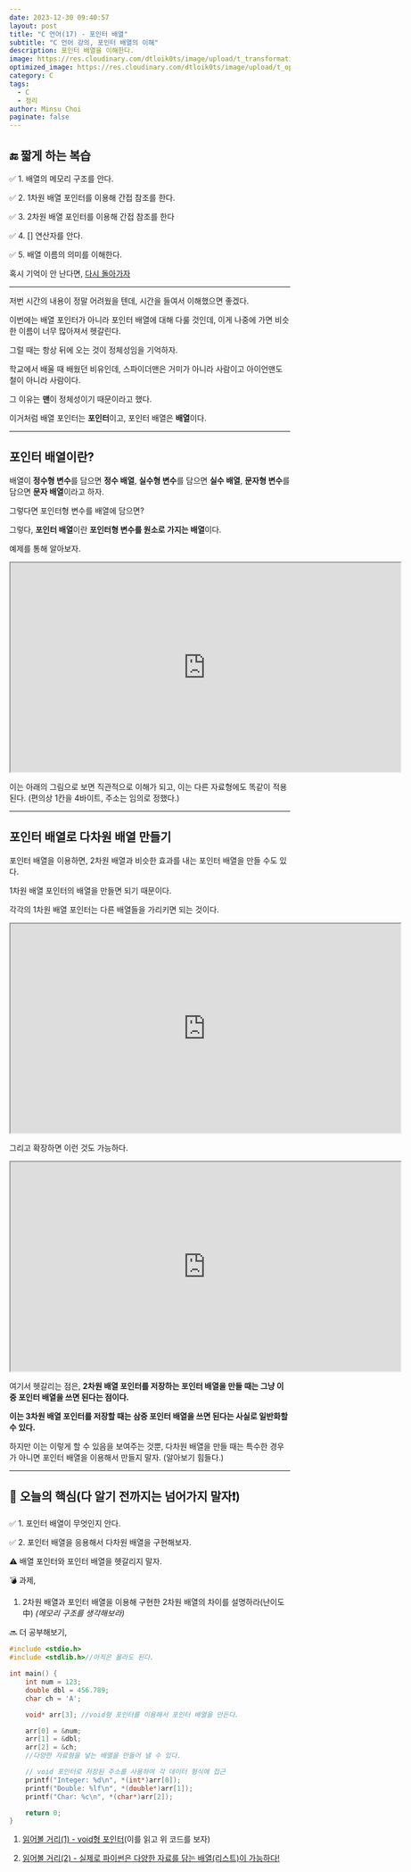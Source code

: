 ```yaml
---
date: 2023-12-30 09:40:57
layout: post
title: "C 언어(17) - 포인터 배열"
subtitle: "C 언어 강의, 포인터 배열의 이해"
description: 포인터 배열을 이해한다.
image: https://res.cloudinary.com/dtloik0ts/image/upload/t_transformation/v1703569833/programming-careers-s_lvchit.jpg
optimized_image: https://res.cloudinary.com/dtloik0ts/image/upload/t_opt/v1703569833/programming-careers-s_lvchit.jpg
category: C
tags:
  - C
  - 정리
author: Minsu Choi
paginate: false
---
```


<h2>🔚 짧게 하는 복습</h2>

✅ 1. 배열의 메모리 구조를 안다.

✅ 2. 1차원 배열 포인터를 이용해 간접 참조를 한다.

✅ 3. 2차원 배열 포인터를 이용해 간접 참조를 한다

✅ 4. [] 연산자를 안다.

✅ 5. 배열 이름의 의미를 이해한다.

혹시 기억이 안 난다면, <u><a href = "/c-언어(16)-배열의-실체/"> 다시 돌아가자</a></u>

---

저번 시간의 내용이 정말 어려웠을 텐데, 시간을 들여서 이해했으면 좋겠다.

이번에는 배열 포인터가 아니라 포인터 배열에 대해 다룰 것인데, 이게 나중에 가면 비슷한 이름이 너무 많아져서 헷갈린다.

그럴 때는 항상 뒤에 오는 것이 정체성임을 기억하자.

학교에서 배울 때 배웠던 비유인데, 스파이더맨은 거미가 아니라 사람이고 아이언맨도 철이 아니라 사람이다.

그 이유는 **맨**이 정체성이기 때문이라고 했다.

이거처럼 배열 포인터는 **포인터**이고, 포인터 배열은 **배열**이다.

---

## 포인터 배열이란?

배열이 **정수형 변수**를 담으면 **정수 배열**, **실수형 변수**를 담으면 **실수 배열**, **문자형 변수**를 담으면 **문자 배열**이라고 하자.

그렇다면 포인터형 변수를 배열에 담으면?

그렇다, **포인터 배열**이란 **포인터형 변수를 원소로 가지는 배열**이다.

예제를 통해 알아보자.

<iframe height="375px" width="700px" src="https://www.interviewbit.com/embed/snippet/60c5e379e98e6cc1e119"></iframe>

이는 아래의 그림으로 보면 직관적으로 이해가 되고, 이는 다른 자료형에도 똑같이 적용된다. (편의상 1칸을 4바이트, 주소는 임의로 정했다.)

---

## 포인터 배열로 다차원 배열 만들기

포인터 배열을 이용하면, 2차원 배열과 비슷한 효과를 내는 포인터 배열을 만들 수도 있다.

1차원 배열 포인터의 배열을 만들면 되기 때문이다.

각각의 1차원 배열 포인터는 다른 배열들을 가리키면 되는 것이다.

<iframe height="375px" width="700px" src="https://www.interviewbit.com/embed/snippet/b9c034bc2776694e2e41"></iframe>

그리고 확장하면 이런 것도 가능하다.

<iframe height="375px" width="700px" src="https://www.interviewbit.com/embed/snippet/421fd69ad8cbd27f3636"></iframe>

여기서 헷갈리는 점은, **2차원 배열 포인터를 저장하는 포인터 배열을 만들 때는 그냥 이중 포인터 배열을 쓰면 된다는 점이다.**

**이는 3차원 배열 포인터를 저장할 때는 삼중 포인터 배열을 쓰면 된다는 사실로 일반화할 수 있다.**

하지만 이는 이렇게 할 수 있음을 보여주는 것뿐, 다차원 배열을 만들 때는 특수한 경우가 아니면 포인터 배열을 이용해서 만들지 말자. (알아보기 힘들다.)

---

<h2>📖 오늘의 핵심(다 알기 전까지는 넘어가지 말자❗)</h2>

✅ 1. 포인터 배열이 무엇인지 안다.

✅ 2. 포인터 배열을 응용해서 다차원 배열을 구현해보자.

⚠️ 배열 포인터와 포인터 배열을 헷갈리지 말자.

💣 과제,

1. 2차원 배열과 포인터 배열을 이용해 구현한 2차원 배열의 차이를 설명하라(난이도 中) _(메모리 구조를 생각해보라)_

🔜 더 공부해보기,

```c
#include <stdio.h>
#include <stdlib.h>//아직은 몰라도 된다.

int main() {
    int num = 123;
    double dbl = 456.789;
    char ch = 'A';

    void* arr[3]; //void형 포인터를 이용해서 포인터 배열을 만든다.

    arr[0] = &num;
    arr[1] = &dbl;
    arr[2] = &ch;
    //다양한 자료형을 넣는 배열을 만들어 낼 수 있다.

    // void 포인터로 저장된 주소를 사용하여 각 데이터 형식에 접근
    printf("Integer: %d\n", *(int*)arr[0]);
    printf("Double: %lf\n", *(double*)arr[1]);
    printf("Char: %c\n", *(char*)arr[2]);

    return 0;
}
```

1. <u><a href = "https://blog.naver.com/cache798/130033365299">읽어볼 거리(1) - void형 포인터</a></u>(이를 읽고 위 코드를 보자)

2. <u><a href = "https://medium.com/pythoneers/how-does-list-in-python-store-items-with-different-data-types-1afdd0b777f4">읽어볼 거리(2) - 실제로 파이썬은 다양한 자료를 담는 배열(리스트)이 가능하다!</a></u>
